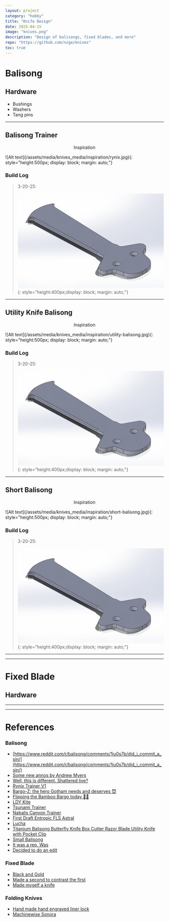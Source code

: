 ```yaml
---
layout: project
category: "hobby"
title: "Knife Design"
date: 2025-04-15
image: "knives.png"
description: "Design of balisongs, fixed blades, and more"
repo: "https://github.com/nzge/knives"
toc: true
---
```


# Balisong

## Hardware
- Bushings
- Washers
- Tang pins

---

## Balisong Trainer

<p align="center">Inspiration</p>
![Alt text](/assets/media/knives_media/inspiration/rynix.jpg){: 
style="height:500px; display: block; margin: auto;"}


### Build Log

> 3-20-25: 
>
> ![Alt text](/assets/media/knives_media/balisong-blade_proto1.png){: 
style="height:400px;display: block; margin: auto;"}

---

## Utility Knife Balisong

<p align="center">Inspiration</p>
![Alt text](/assets/media/knives_media/inspiration/utility-balisong.jpg){: 
style="height:500px; display: block; margin: auto;"}


### Build Log

> 3-20-25: 
>
> ![Alt text](/assets/media/knives_media/balisong-blade_proto1.png){: 
style="height:400px;display: block; margin: auto;"}

---

## Short Balisong

<p align="center">Inspiration</p>
![Alt text](/assets/media/knives_media/inspiration/short-balisong.jpg){: 
style="height:500px; display: block; margin: auto;"}


### Build Log

> 3-20-25: 
>
> ![Alt text](/assets/media/knives_media/balisong-blade_proto1.png){: 
style="height:400px;display: block; margin: auto;"}

---
---

# Fixed Blade

## Hardware

---
---

# References

### Balisong
- [https://www.reddit.com/r/balisong/comments/1ju0s7b/did_i_commit_a_sin/](https://www.reddit.com/r/balisong/comments/1ju0s7b/did_i_commit_a_sin/)
- [Some new annos by Andrew Myers](https://www.reddit.com/r/balisong/comments/1kclobn/some_new_annos_by_andrew_myers/)
- [Well, this is different. Shattered live?](https://www.reddit.com/r/balisong/comments/1k6g221/well_this_is_different_shattered_live/)
- [Rynix Trainer V1](https://lyphryx.com/products/rynix-trainer-v1?variant=46399204327662)
- [Bargo-Z: the hero Gotham needs and deserves 😈](https://www.reddit.com/r/balisong/comments/1czsn8x/bargoz_the_hero_gotham_needs_and_deserves/)
- [Flipping the Bamboo Bargo today 🤘🎍](https://www.reddit.com/r/balisong/comments/1k62bk9/flipping_the_bamboo_bargo_today/)
- [LDY Kite](https://ldybalisong.net/products/kite)
- [Tsunami Trainer](https://www.squidindustries.co/products/satin-tsunami-trainer)
- [Nabalis Canyon Trainer](https://nabalis.com/products/nabalis-canyon-ss-balisong-butterfly-knife-trainer?srsltid=AfmBOopLi1oV-RWiaAxSESpM1iYjZXHdC-m6VDBCqFEiwmWuBuzjV55d)
- [First Draft Entropic FLS Astral](https://www.reddit.com/r/balisong/comments/1k3zyrr/first_draft_entropic_fls_astral/)
- [Lucha](https://kershaw.kaiusa.com/lucha.html)
- [Titanium Balisong Butterfly Knife Box Cutter Razor Blade Utility Knife with Pocket Clip](https://www.arenaaccessories.com/Titanium-Balisong-Butterfly-Knife-Box-Cutter-Razor-Blade-Utility-Knife-with-Pocket-Clip_p_2666.html)
- [Small Balisong](https://www.reddit.com/r/knives/comments/13b4c7z/small_balisong/)
- [It was a rep. Was](https://www.reddit.com/r/balisong/comments/1k2uafr/it_was_a_rep_was/)
- [Decided to do an edit](https://www.reddit.com/r/balisong/comments/1k30x7s/decided_to_do_an_edit/)

### Fixed Blade
- [Black and Gold](https://www.reddit.com/r/knifemaking/comments/1jbzbvl/black_and_gold/)
- [Made a second to contrast the first](https://www.reddit.com/r/knifemaking/comments/1iy0n50/made_a_second_to_contrast_the_first/)
- [Made myself a knife](https://www.reddit.com/r/knifemaking/comments/1iwa5p3/made_myself_a_knife/)

### Folding Knives
- [Hand made hand engraved liner lock](https://www.reddit.com/r/knifemaking/comments/1ivwkzl/hand_made_hand_engraved_liner_lock/)
- [Machinewise Sonora](https://machinewise.store/products/sonora-book-list)